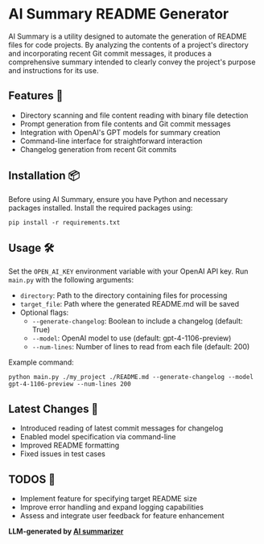 # AI Summary README Generator

AI Summary is a utility designed to automate the generation of README files for code projects. By analyzing the contents of a project's directory and incorporating recent Git commit messages, it produces a comprehensive summary intended to clearly convey the project's purpose and instructions for its use.

## Features 🚀

- Directory scanning and file content reading with binary file detection
- Prompt generation from file contents and Git commit messages
- Integration with OpenAI's GPT models for summary creation
- Command-line interface for straightforward interaction
- Changelog generation from recent Git commits

## Installation 📦

Before using AI Summary, ensure you have Python and necessary packages installed. Install the required packages using:

```
pip install -r requirements.txt
```

## Usage 🛠️

Set the `OPEN_AI_KEY` environment variable with your OpenAI API key. Run `main.py` with the following arguments:

- `directory`: Path to the directory containing files for processing
- `target_file`: Path where the generated README.md will be saved
- Optional flags:
  - `--generate-changelog`: Boolean to include a changelog (default: True)
  - `--model`: OpenAI model to use (default: gpt-4-1106-preview)
  - `--num-lines`: Number of lines to read from each file (default: 200)

Example command:

```
python main.py ./my_project ./README.md --generate-changelog --model gpt-4-1106-preview --num-lines 200
```

## Latest Changes 🔄

- Introduced reading of latest commit messages for changelog
- Enabled model specification via command-line
- Improved README formatting
- Fixed issues in test cases

## TODOS 📝

- Implement feature for specifying target README size
- Improve error handling and expand logging capabilities
- Assess and integrate user feedback for feature enhancement

**LLM-generated by [AI summarizer](https://github.com/leonardoandrade/llm_readme)**